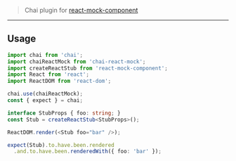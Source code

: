 > Chai plugin for [react-mock-component](https://github.com/NiGhTTraX/react-mock-component)

----

## Usage

```typescript jsx
import chai from 'chai';
import chaiReactMock from 'chai-react-mock';
import createReactStub from 'react-mock-component';
import React from 'react';
import ReactDOM from 'react-dom';

chai.use(chaiReactMock);
const { expect } = chai;

interface StubProps { foo: string; }
const Stub = createReactStub<StubProps>();

ReactDOM.render(<Stub foo="bar" />);

expect(Stub).to.have.been.rendered
  .and.to.have.been.renderedWith({ foo: 'bar' });
```
